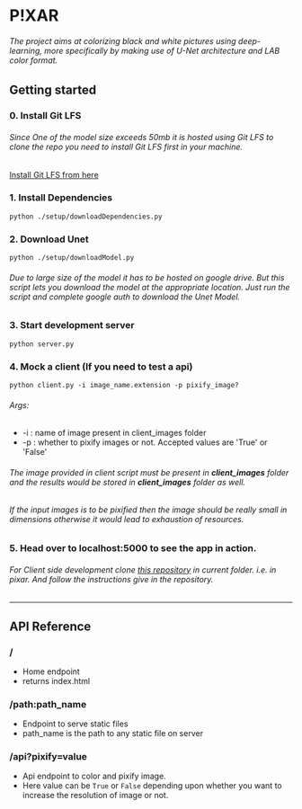 # P!XAR

###### The project aims at colorizing black and white pictures using deep-learning, more specifically by making use of U-Net architecture and LAB color format.


## Getting started

### 0. Install Git LFS

###### Since One of the model size exceeds 50mb it is hosted using Git LFS to clone the repo you need to install Git LFS first in your machine.

[Install Git LFS from here](https://help.github.com/en/articles/installing-git-large-file-storage)

### 1. Install Dependencies

`python ./setup/downloadDependencies.py`

### 2. Download Unet

`python ./setup/downloadModel.py`

###### Due to large size of the model it has to be hosted on google drive. But this script lets you download the model at the appropriate location. Just run the script and complete google auth to download the Unet Model.

### 3. Start development server

`python server.py`

### 4. Mock a client (If you need to test a api)

`python client.py -i image_name.extension -p pixify_image?`

###### Args:

- -i : name of image present in client_images folder
- -p : whether to pixify images or not. Accepted values are 'True' or 'False'

###### The image provided in client script must be present in **client_images** folder and the results would be stored in **client_images** folder as well.

###### If the input images is to be pixified then the image should be really small in dimensions otherwise it would lead to exhaustion of resources.


### 5. Head over to localhost:5000 to see the app in action.

###### For Client side development clone [this repository](https://github.com/bokaderohit98/pixar-ui) in current folder. i.e. in pixar. And follow the instructions give in the repository.

---
## API Reference 

### /
- Home endpoint
- returns index.html

### /path:path_name
- Endpoint to serve static files
- path_name is the path to any static file on server

### /api?pixify=value
- Api endpoint to color and pixify image.
- Here value can be `True` or `False` depending upon whether you want to increase the resolution of image or not. 